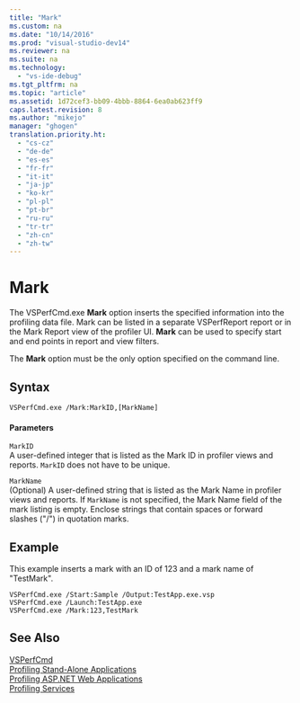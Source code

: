 ```yaml
---
title: "Mark"
ms.custom: na
ms.date: "10/14/2016"
ms.prod: "visual-studio-dev14"
ms.reviewer: na
ms.suite: na
ms.technology: 
  - "vs-ide-debug"
ms.tgt_pltfrm: na
ms.topic: "article"
ms.assetid: 1d72cef3-bb09-4bbb-8864-6ea0ab623ff9
caps.latest.revision: 8
ms.author: "mikejo"
manager: "ghogen"
translation.priority.ht: 
  - "cs-cz"
  - "de-de"
  - "es-es"
  - "fr-fr"
  - "it-it"
  - "ja-jp"
  - "ko-kr"
  - "pl-pl"
  - "pt-br"
  - "ru-ru"
  - "tr-tr"
  - "zh-cn"
  - "zh-tw"
---
```

# Mark
The VSPerfCmd.exe **Mark** option inserts the specified information into the profiling data file. Mark can be listed in a separate VSPerfReport report or in the Mark Report view of the profiler UI. **Mark** can be used to specify start and end points in report and view filters.  
  
 The **Mark** option must be the only option specified on the command line.  
  
## Syntax  
  
```  
VSPerfCmd.exe /Mark:MarkID,[MarkName]  
```  
  
#### Parameters  
 `MarkID`  
 A user-defined integer that is listed as the Mark ID in profiler views and reports. `MarkID` does not have to be unique.  
  
 `MarkName`  
 (Optional) A user-defined string that is listed as the Mark Name in profiler views and reports. If `MarkName` is not specified, the Mark Name field of the mark listing is empty. Enclose strings that contain spaces or forward slashes ("/") in quotation marks.  
  
## Example  
 This example inserts a mark with an ID of 123 and a mark name of "TestMark".  
  
```  
VSPerfCmd.exe /Start:Sample /Output:TestApp.exe.vsp  
VSPerfCmd.exe /Launch:TestApp.exe  
VSPerfCmd.exe /Mark:123,TestMark  
```  
  
## See Also  
 [VSPerfCmd](../profiling/vsperfcmd.md)   
 [Profiling Stand-Alone Applications](../profiling/command-line-profiling-of-stand-alone-applications.md)   
 [Profiling ASP.NET Web Applications](../profiling/command-line-profiling-of-asp.net-web-applications.md)   
 [Profiling Services](../profiling/command-line-profiling-of-services.md)